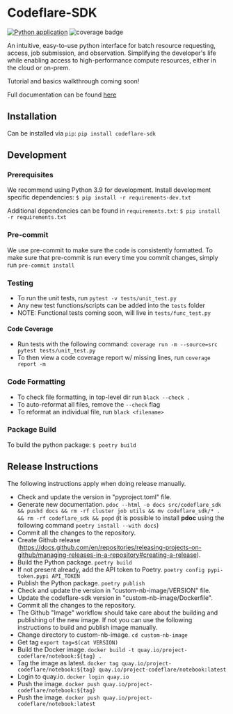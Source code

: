 # Codeflare-SDK

[![Python application](https://github.com/project-codeflare/codeflare-sdk/actions/workflows/python-app.yml/badge.svg?branch=main)](https://github.com/project-codeflare/codeflare-sdk/actions/workflows/python-app.yml)
![coverage badge](./coverage.svg)

An intuitive, easy-to-use python interface for batch resource requesting, access, job submission, and observation. Simplifying the developer's life while enabling access to high-performance compute resources, either in the cloud or on-prem.

Tutorial and basics walkthrough coming soon!

Full documentation can be found [here](https://project-codeflare.github.io/codeflare-sdk/)

## Installation

Can be installed via `pip`: `pip install codeflare-sdk`

## Development

### Prerequisites

We recommend using Python 3.9 for development.
Install development specific dependencies:
  `$ pip install -r requirements-dev.txt`

Additional dependencies can be found in `requirements.txt`: `$ pip install -r requirements.txt`

### Pre-commit

We use pre-commit to make sure the code is consistently formatted. To make sure that pre-commit is run every time you commit changes, simply run `pre-commit install`

### Testing

- To run the unit tests, run `pytest -v tests/unit_test.py`
- Any new test functions/scripts can be added into the `tests` folder
- NOTE: Functional tests coming soon, will live in `tests/func_test.py`

#### Code Coverage

- Run tests with the following command: `coverage run -m --source=src pytest tests/unit_test.py`
- To then view a code coverage report w/ missing lines, run `coverage report -m`

### Code Formatting

- To check file formatting, in top-level dir run `black --check .`
- To auto-reformat all files, remove the `--check` flag
- To reformat an individual file, run `black <filename>`

### Package Build

To build the python package: `$ poetry build`

## Release Instructions

The following instructions apply when doing release manually.

* Check and update the version in "pyproject.toml" file.
* Generate new documentation.
`pdoc --html -o docs src/codeflare_sdk && pushd docs && rm -rf cluster job utils && mv codeflare_sdk/* . && rm -rf codeflare_sdk && popd` (it is possible to install **pdoc** using the following command `poetry install --with docs`)
* Commit all the changes to the repository.
* Create Github release (https://docs.github.com/en/repositories/releasing-projects-on-github/managing-releases-in-a-repository#creating-a-release).
* Build the Python package. `poetry build`
* If not present already, add the API token to Poetry.
`poetry config pypi-token.pypi API_TOKEN`
* Publish the Python package. `poetry publish`
* Check and update the version in "custom-nb-image/VERSION" file.
* Update the codeflare-sdk version in "custom-nb-image/Dockerfile".
* Commit all the changes to the repository.
* The Github "Image" workflow should take care about the building and publishing of the new image. If not you can
use the following instructions to build and publish image manually.
* Change directory to custom-nb-image. `cd custom-nb-image`
* Get tag `export tag=$(cat VERSION)`
* Build the Docker image. `docker build -t quay.io/project-codeflare/notebook:${tag} .`
* Tag the image as latest. `docker tag quay.io/project-codeflare/notebook:${tag} quay.io/project-codeflare/notebook:latest`
* Login to quay.io. `docker login quay.io`
* Push the image. `docker push quay.io/project-codeflare/notebook:${tag}`
* Push the image. `docker push quay.io/project-codeflare/notebook:latest`
